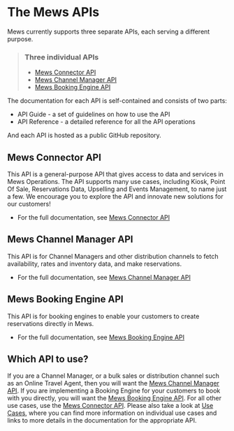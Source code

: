 # The Mews APIs

Mews currently supports three separate APIs, each serving a different purpose.

> ### Three individual APIs
>
> * [Mews Connector API](#mews-connector-api)
> * [Mews Channel Manager API](#mews-channel-manager-api)
> * [Mews Booking Engine API](#mews-booking-engine-api)

The documentation for each API is self-contained and consists of two parts:

* API Guide - a set of guidelines on how to use the API
* API Reference - a detailed reference for all the API operations

And each API is hosted as a public GitHub repository.

## Mews Connector API

This API is a general-purpose API that gives access to data and services in Mews Operations.
The API supports many use cases, including Kiosk, Point Of Sale, Reservations Data, Upselling and Events Management, to name just a few.
We encourage you to explore the API and innovate new solutions for our customers!

* For the full documentation, see [Mews Connector API](https://mews-systems.gitbook.io/connector-api/)

## Mews Channel Manager API

This API is for Channel Managers and other distribution channels to fetch availability, rates and inventory data, and make reservations.

* For the full documentation, see [Mews Channel Manager API](https://mews-systems.gitbook.io/channel-manager-api/)

## Mews Booking Engine API

This API is for booking engines to enable your customers to create reservations directly in Mews.

* For the full documentation, see [Mews Booking Engine API](https://mews-systems.gitbook.io/booking-engine-guide/)

## Which API to use?

If you are a Channel Manager, or a bulk sales or distribution channel such as an Online Travel Agent, then you will want the [Mews Channel Manager API](https://mews-systems.gitbook.io/channel-manager-api/).
If you are implementing a Booking Engine for your customers to book with you directly, you will want the [Mews Booking Engine API](https://mews-systems.gitbook.io/booking-engine-guide/).
For all other use cases, use the [Mews Connector API](https://mews-systems.gitbook.io/connector-api/).
Please also take a look at [Use Cases](../use-cases/README.md), where you can find more information on individual use cases and links to more details in the documentation for the appropriate API.
